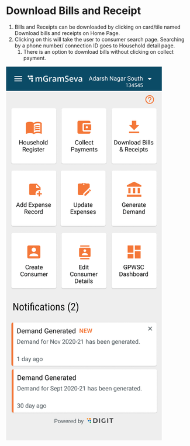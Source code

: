 # Download Bills and Receipt

1. Bills and Receipts can be downloaded by clicking on card/tile named Download bills and receipts on Home Page.
2. Clicking on this will take the user to consumer search page. Searching by a phone number/ connection ID goes to Household detail page.
   1. There is an option to download bills without clicking on collect payment.

![](../../../.gitbook/assets/image%20%2825%29.png)

